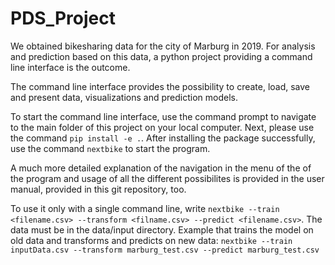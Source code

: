 # PDS_Project
 
We obtained bikesharing data for the city of Marburg in 2019. For analysis and prediction based on this data, a python project providing a command line interface is the outcome.

The command line interface provides the possibility to create, load, save and present data, visualizations and prediction models.

To start the command line interface, use the command prompt to navigate to the main folder of this project on your local computer. Next, please use the command ```pip install -e .```. After installing the package successfully, use the command ```nextbike``` to start the program.

A much more detailed explanation of the navigation in the menu of the of the program and usage of all the different possibilites is provided in the user manual, provided in this git repository, too.

To use it only with a single command line, write ```nextbike --train <filename.csv> --transform <filname.csv> --predict <filename.csv>```. The data must be in the data/input directory.
Example that trains the model on old data and transforms and predicts on new data: ```nextbike --train inputData.csv --transform marburg_test.csv --predict marburg_test.csv```